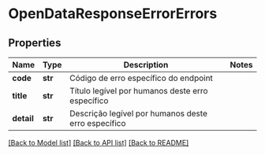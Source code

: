 # OpenDataResponseErrorErrors

## Properties
Name | Type | Description | Notes
------------ | ------------- | ------------- | -------------
**code** | **str** | Código de erro específico do endpoint | 
**title** | **str** | Título legível por humanos deste erro específico | 
**detail** | **str** | Descrição legível por humanos deste erro específico | 

[[Back to Model list]](../README.md#documentation-for-models) [[Back to API list]](../README.md#documentation-for-api-endpoints) [[Back to README]](../README.md)

